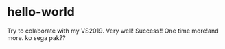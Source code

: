 # hello-world
Try to colaborate with my VS2019.
Very well! Success!!
One time more!and more.
ko sega pak??